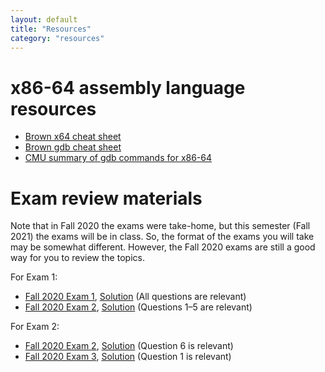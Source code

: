 ```yaml
---
layout: default
title: "Resources"
category: "resources"
---
```


# x86-64 assembly language resources

* [Brown x64 cheat sheet](https://cs.brown.edu/courses/cs033/docs/guides/x64_cheatsheet.pdf)
* [Brown gdb cheat sheet](https://cs.brown.edu/courses/cs033/docs/guides/gdb.pdf)
* [CMU summary of gdb commands for x86-64](http://csapp.cs.cmu.edu/3e/docs/gdbnotes-x86-64.pdf)

# Exam review materials

Note that in Fall 2020 the exams were take-home, but this semester (Fall 2021)
the exams will be in class.  So, the format of the exams you will take may
be somewhat different.  However, the Fall 2020 exams are still a good way
for you to review the topics.

For Exam 1:

* [Fall 2020 Exam 1](resources/exam01-628.pdf), [Solution](resources/exam01_soln.pdf) (All questions are relevant)
* [Fall 2020 Exam 2](resources/exam02-628.pdf), [Solution](resources/exam02_soln.pdf) (Questions 1–5 are relevant)

For Exam 2:

* [Fall 2020 Exam 2](resources/exam02-628.pdf), [Solution](resources/exam02_soln.pdf) (Question 6 is relevant)
* [Fall 2020 Exam 3](resources/exam03-628.pdf), [Solution](resources/exam03_soln.pdf) (Question 1 is relevant)

<!--
* [Fall 2020 Exam 4](resources/exam04-628.pdf)
-->
